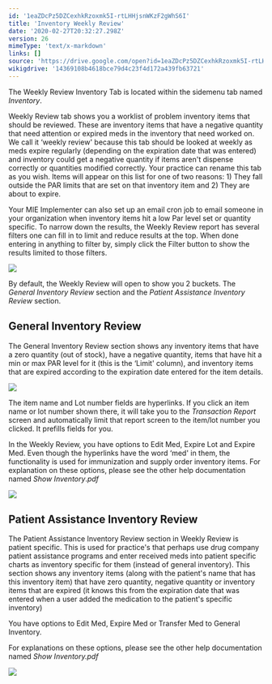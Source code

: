 ```yaml
---
id: '1eaZDcPz5DZCexhkRzoxmk5I-rtLHHjsnWKzF2gWhS6I'
title: 'Inventory Weekly Review'
date: '2020-02-27T20:32:27.298Z'
version: 26
mimeType: 'text/x-markdown'
links: []
source: 'https://drive.google.com/open?id=1eaZDcPz5DZCexhkRzoxmk5I-rtLHHjsnWKzF2gWhS6I'
wikigdrive: '14369108b4618bce79d4c23f4d172a439fb63721'
---
```

The Weekly Review Inventory Tab is located within the sidemenu tab named *Inventory*.

Weekly Review tab shows you a worklist of problem inventory items that should be reviewed. These are inventory items that have a negative quantity that need attention or expired meds in the inventory that need worked on. We call it ‘weekly review' because this tab should be looked at weekly as meds expire regularly (depending on the expiration date that was entered) and inventory could get a negative quantity if items aren't dispense correctly or quantities modified correctly. Your practice can rename this tab as you wish. Items will appear on this list for one of two reasons: 1) They fall outside the PAR limits that are set on that inventory item and 2) They are about to expire.

Your MIE Implementer can also set up an email cron job to email someone in your organization when inventory items hit a low Par level set or quantity specific. To narrow down the results, the Weekly Review report has several filters one can fill in to limit and reduce results at the top. When done entering in anything to filter by, simply click the Filter button to show the results limited to those filters.

![](../inventory-weekly-review.assets/e3a5b3050cd1353ad11995da583dbcbc.png)

By default, the Weekly Review will open to show you 2 buckets. The *General Inventory Review* section and the *Patient Assistance Inventory* *Review* section.

## General Inventory Review

The General Inventory Review section shows any inventory items that have a zero quantity (out of stock), have a negative quantity, items that have hit a min or max PAR level for it (this is the ‘Limit' column), and inventory items that are expired according to the expiration date entered for the item details.

![](../inventory-weekly-review.assets/e188071a96d716311e948be596fa10a2.png)

The item name and Lot number fields are hyperlinks. If you click an item name or lot number shown there, it will take you to the *Transaction Report* screen and automatically limit that report screen to the item/lot number you clicked. It prefills fields for you.

In the Weekly Review, you have options to Edit Med, Expire Lot and Expire Med. Even though the hyperlinks have the word ‘med' in them, the functionality is used for immunization and supply order inventory items. For explanation on these options, please see the other help documentation named *Show Inventory*.*pdf*

![](../inventory-weekly-review.assets/1496e1c9938b226e1f982ddf9f270915.png)

## Patient Assistance Inventory Review

The Patient Assistance Inventory Review section in Weekly Review is patient specific. This is used for practice's that perhaps use drug company patient assistance programs and enter received meds into patient specific charts as inventory specific for them (instead of general inventory). This section shows any inventory items (along with the patient's name that has this inventory item) that have zero quantity, negative quantity or inventory items that are expired (it knows this from the expiration date that was entered when a user added the medication to the patient's specific inventory)

You have options to Edit Med, Expire Med or Transfer Med to General Inventory.

For explanations on these options, please see the other help documentation named *Show Inventory.pdf*

![](../inventory-weekly-review.assets/27dc532e4710a9a726ed0a7e3057bd54.png)

